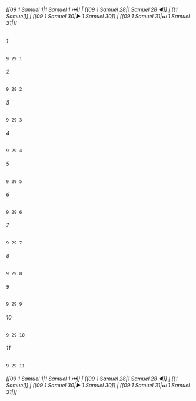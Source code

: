 
###### [[09 1 Samuel 1|1 Samuel 1 ⏮]] | [[09 1 Samuel 28|1 Samuel 28 ◀]] | [[1 Samuel]] | [[09 1 Samuel 30|▶ 1 Samuel 30]] | [[09 1 Samuel 31|⏭ 1 Samuel 31|]]

###### 1
``` verse
9 29 1 
```
###### 2
``` verse
9 29 2 
```
###### 3
``` verse
9 29 3 
```
###### 4
``` verse
9 29 4 
```
###### 5
``` verse
9 29 5 
```
###### 6
``` verse
9 29 6 
```
###### 7
``` verse
9 29 7 
```
###### 8
``` verse
9 29 8 
```
###### 9
``` verse
9 29 9 
```
###### 10
``` verse
9 29 10 
```
###### 11
``` verse
9 29 11 
```

###### [[09 1 Samuel 1|1 Samuel 1 ⏮]] | [[09 1 Samuel 28|1 Samuel 28 ◀]] | [[1 Samuel]] | [[09 1 Samuel 30|▶ 1 Samuel 30]] | [[09 1 Samuel 31|⏭ 1 Samuel 31|]]

